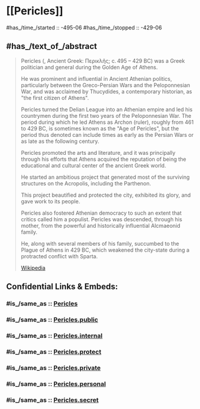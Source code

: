 ﻿---
aliases:
- Perikles
- Pericles
---

# [[Pericles]]

#has_/time_/started :: -495-06 
#has_/time_/stopped :: -429-06 


## #has_/text_of_/abstract 

> Pericles (, Ancient Greek: Περικλῆς; c. 495 – 429 BC) 
> was a Greek politician and general during the Golden Age of Athens. 
> 
> He was prominent and influential in Ancient Athenian politics, 
> particularly between the Greco-Persian Wars and the Peloponnesian War, 
> and was acclaimed by Thucydides, a contemporary historian, 
> as "the first citizen of Athens". 
> 
> Pericles turned the Delian League into an Athenian empire 
> and led his countrymen during the first two years of the Peloponnesian War. 
> The period during which he led Athens as Archon (ruler), roughly from 461 to 429 BC, 
> is sometimes known as the "Age of Pericles", 
> but the period thus denoted can include times as early as the Persian Wars 
> or as late as the following century.
>
> Pericles promoted the arts and literature, and it was principally through his efforts 
> that Athens acquired the reputation 
> of being the educational and cultural center of the ancient Greek world. 
> 
> He started an ambitious project 
> that generated most of the surviving structures on the Acropolis, 
> including the Parthenon. 
> 
> This project beautified and protected the city, exhibited its glory, 
> and gave work to its people. 
> 
> Pericles also fostered Athenian democracy to such an extent 
> that critics called him a populist. 
> Pericles was descended, through his mother, 
> from the powerful and historically influential Alcmaeonid family. 
> 
> He, along with several members of his family, 
> succumbed to the Plague of Athens in 429 BC, 
> which weakened the city-state during a protracted conflict with Sparta.
>
> [Wikipedia](https://en.wikipedia.org/wiki/Pericles)


## Confidential Links & Embeds: 

### #is_/same_as :: [Pericles](/_Standards/Philosophy/Philosopher/Ancient_Philosopher/Pericles.md) 

### #is_/same_as :: [Pericles.public](/_public/Philosophy/Philosopher/Ancient_Philosopher/Pericles.public.md) 

### #is_/same_as :: [Pericles.internal](/_internal/Philosophy/Philosopher/Ancient_Philosopher/Pericles.internal.md) 

### #is_/same_as :: [Pericles.protect](/_protect/Philosophy/Philosopher/Ancient_Philosopher/Pericles.protect.md) 

### #is_/same_as :: [Pericles.private](/_private/Philosophy/Philosopher/Ancient_Philosopher/Pericles.private.md) 

### #is_/same_as :: [Pericles.personal](/_personal/Philosophy/Philosopher/Ancient_Philosopher/Pericles.personal.md) 

### #is_/same_as :: [Pericles.secret](/_secret/Philosophy/Philosopher/Ancient_Philosopher/Pericles.secret.md)

